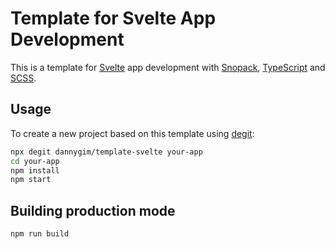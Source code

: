 # Template for Svelte App Development
This is a template for [Svelte](https://svelte.dev/) app development with [Snopack](https://www.snowpack.dev/), [TypeScript](https://www.typescriptlang.org/) and [SCSS](https://sass-lang.com/).

## Usage
To create a new project based on this template using [degit](https://github.com/Rich-Harris/degit):

```bash
npx degit dannygim/template-svelte your-app
cd your-app
npm install
npm start
```

## Building production mode

```base
npm run build
```
